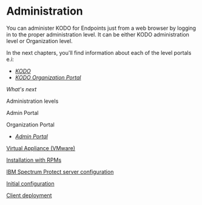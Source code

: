 # Administration

You can administer KODO for Endpoints just from a web browser by logging in to the proper administration level. It can be either KODO administration level or Organization level.

In the next chapters, you'll find information about each of the level portals e.i:

* [_KODO_](kodo-admin-portal/)
* [_KODO Organization Portal_](kodo-organization-portal/)



_What's next_

Administration levels

Admin Portal

Organization Portal



* [ _Admin Portal_](kodo-admin-portal/)

[Virtual  Appliance \(VMware\)](../deployment/virtual-appliance-vmware/)

[Installation with RPMs](../deployment/installation-with-rpm-packages.md)

[IBM Spectrum Protect server configuration](../deployment/spectrum-protect-tsm-configuration.md)

[Initial configuration](../deployment/initial-configuration.md)

[Client deployment](../deployment/deployments/)



